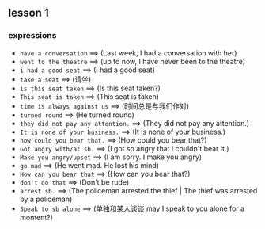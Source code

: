 ## lesson 1

### expressions

- `have a conversation` ==> (Last week, I had a conversation with her)
- `went to the theatre` ==> (up to now, I have never been to the theatre)
- `i had a good seat` ==> (I had a good seat)
- `take a seat` ==> (请坐)
- `is this seat taken` ==> (Is this seat taken?)
- `This seat is taken` ==> (This seat is taken)
- `time is always against us` ==> (时间总是与我们作对)
- `turned round` ==> (He turned round)
- `they did not pay any attention.` ==> (They did not pay any attention.)
- `It is none of your business.` ==> (It is none of your business.)
- `how could you bear that.` ==> (How could you bear that?)
- `Got angry with/at sb.` ==> (I got so angry that I couldn't bear it.)
- `Make you angry/upset` ==> (I am sorry. I make you angry)
- `go mad` ==> (He went mad. He lost his mind)
- `How can you bear that` ==> (How can you bear that?)
- `don't do that` ==> (Don't be rude)
- `arrest sb.` ==> (The policeman arrested the thief | The thief was arrested by a policeman)
- `Speak to sb alone` ==> (单独和某人谈谈 may I speak to you alone for a moment?)